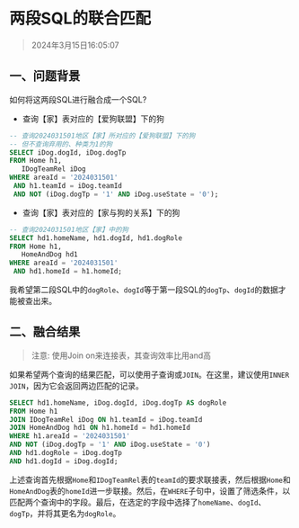 # 两段SQL的联合匹配

> 2024年3月15日16:05:07

## 一、问题背景

如何将这两段SQL进行融合成一个SQL?

* 查询【家】表对应的【爱狗联盟】下的狗

```sql
-- 查询2024031501地区【家】所对应的【爱狗联盟】下的狗
-- 但不查询弃用的、种类为1的狗
SELECT iDog.dogId, iDog.dogTp
FROM Home h1,
   IDogTeamRel iDog
WHERE areaId = '2024031501'
 AND h1.teamId = iDog.teamId
 AND NOT (iDog.dogTp = '1' AND iDog.useState = '0');
```

* 查询【家】表对应的【家与狗的关系】下的狗

```sql
-- 查询2024031501地区【家】中的狗
SELECT hd1.homeName, hd1.dogId, hd1.dogRole
FROM Home h1,
   HomeAndDog hd1
WHERE areaId = '2024031501'
 AND hd1.homeId = h1.homeId;
```

我希望第二段SQL中的`dogRole`、`dogId`等于第一段SQL的`dogTp`、`dogId`的数据才能被查出来。

## 二、融合结果

> 注意: 使用Join on来连接表，其查询效率比用and高

如果希望两个查询的结果匹配，可以使用子查询或`JOIN`。在这里，建议使用`INNER JOIN`，因为它会返回两边匹配的记录。

```sql
SELECT hd1.homeName, iDog.dogId, iDog.dogTp AS dogRole
FROM Home h1
JOIN IDogTeamRel iDog ON h1.teamId = iDog.teamId
JOIN HomeAndDog hd1 ON h1.homeId = hd1.homeId
WHERE h1.areaId = '2024031501'
AND NOT (iDog.dogTp = '1' AND iDog.useState = '0')
AND hd1.dogRole = iDog.dogTp
AND hd1.dogId = iDog.dogId;
```

上述查询首先根据`Home`和`IDogTeamRel`表的`teamId`的要求联接表，然后根据`Home`和`HomeAndDog`表的`homeId`进一步联接。然后，在`WHERE`子句中，设置了筛选条件，以匹配两个查询中的字段。最后，在选定的字段中选择了`homeName`、`dogId`、`dogTp`，并将其更名为`dogRole`。